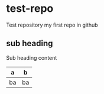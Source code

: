 # test-repo
Test repository my first repo in github

## sub heading
Sub heading content

|a|b|
|---|---|
|ba|ba|
